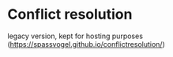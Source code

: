 # Conflict resolution

legacy version, kept for hosting purposes (https://spassvogel.github.io/conflictresolution/)
